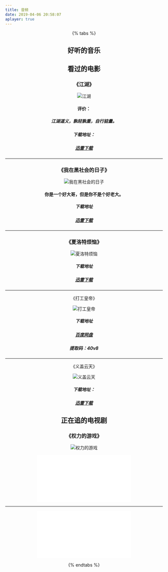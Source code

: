 ```yaml
---
title: 音频
date: 2019-04-06 20:58:07
aplayer: true
---
```


<center>

{% tabs %}

<!-- tab 音乐区 -->

##  好听的音乐

<div 
     class="aplayer" 
     data-id="617382486" 
     data-server="netease" 
     data-type="playlist"
     data-order="random" 
     data-listmaxheight="240px"
     data-theme="#FF4081">
 </div>



<!-- endtab -->


<!-- tab 电影区 -->
## 看过的电影

### 《江湖》

![江湖](https://gss1.bdstatic.com/9vo3dSag_xI4khGkpoWK1HF6hhy/baike/c0%3Dbaike180%2C5%2C5%2C180%2C60/sign=e2fea699cc8065386fe7ac41f6b4ca21/91ef76c6a7efce1becfbeb1da951f3deb58f6510.jpg)

#### 评价：

##### 江湖道义，孰轻孰重，自行掂量。

##### 下载地址：

##### [迅雷下载](ftp://6:6@ftp.kan66.com:4129/[6v电影www.dy131.com]江湖HD国语中字1280高清.rmvb)



---
### 《我在黑社会的日子》

![我在黑社会的日子](https://timgsa.baidu.com/timg?image&quality=80&size=b9999_10000&sec=1555772212571&di=8043519c66e3c4f00624bbfc7c8967cc&imgtype=0&src=http%3A%2F%2Fn.sinaimg.cn%2Fsinacn%2Fw620h900%2F20171228%2Fca09-fypyuvc9136570.jpg)

#### 你是一个好大哥，但是你不是个好老大。

##### 下载地址

##### [迅雷下载](ftp://vip.66ys.cc:3346/我在黑社会的日子DVD国语中字数码修复版[66YS.CC原创].rmvb)

---

### 《夏洛特烦恼》

![夏洛特烦恼](https://gss2.bdstatic.com/-fo3dSag_xI4khGkpoWK1HF6hhy/baike/c0%3Dbaike150%2C5%2C5%2C150%2C50/sign=768370845b3d26973ade000f3492d99e/023b5bb5c9ea15cee0bcad47bc003af33a87b22a.jpg)

##### 下载地址

##### [迅雷下载](ed2k://|file|[BD影视分享bd-film.cc]夏洛特烦恼.Goodbye.Mr.Loser.2015.HD720P.mp4|1929699760|2F1B3F1B06012F683CA00370A1495BDE|h=TMFV3XQLFJ3ZU5ZRXH656SQ47GZHWAD2|/)

---

《打工皇帝》

![打工皇帝](https://timgsa.baidu.com/timg?image&quality=80&size=b9999_10000&sec=1557158565436&di=3073062a534a866271c5dbc5742401b7&imgtype=0&src=http%3A%2F%2Fimg.pipi.cn%2Fimgupload%2Fclientwww3%2F201709%2F25%2F20170925133823_730.jpg)

##### 下载地址

##### [百度网盘](https://pan.baidu.com/s/1kvogva3jCgKLeZ_4d6TM2w)

##### 提取码：40v8

---

《义盖云天》

![义盖云天](https://timgsa.baidu.com/timg?image&quality=80&size=b9999_10000&sec=1557753752&di=ea843553f15a735af85f8a2362396e56&imgtype=jpg&er=1&src=http%3A%2F%2Fs7.sinaimg.cn%2Fmw690%2F005x1uhyzy7llGn79pI16%26amp%3B690)

##### 下载地址：

##### [迅雷下载](ftp://66ys:66ys@gvod.66ys.cn:20020/义盖云天DVD国语中字[66YS.CC原创].rmvb)

<!-- endtab -->

<!-- tab 电视剧 -->

## 正在追的电视剧

### 《权力的游戏》

![权力的游戏](https://gss0.bdstatic.com/94o3dSag_xI4khGkpoWK1HF6hhy/baike/c0%3Dbaike272%2C5%2C5%2C272%2C90/sign=48e64d99f1f2b211f0238d1cabe90e5d/203fb80e7bec54e76e0f31f4b3389b504ec26a7c.jpg)

<!-- endtab -->

<!-- tab up主区 -->

<iframe src="//player.bilibili.com/player.html?aid=46115772&page=1" scrolling="no" border="0" frameborder="no" framespacing="0" allowfullscreen="true"> </iframe>

---
<iframe src="//player.bilibili.com/player.html?aid=51289777&cid=89785211&page=1" scrolling="no" border="0" frameborder="no" framespacing="0" allowfullscreen="true"> </iframe>

<!-- endtab -->
{% endtabs %}

</center>
